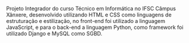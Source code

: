 Projeto Integrador do curso Técnico em Informática no IFSC Câmpus Xânxere, desenvolvido utilizando HTML e CSS como linguagens de estruturação e estilização, no front-end foi utilizado a linguagem JavaScript, e para o back-end a linguagem Python, como framework foi utilizado Django e MySQL como SGBD.

